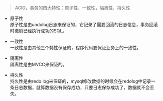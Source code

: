 > ACID，事务的四大特性：原子性，一致性，隔离性，持久性

* 原子性  
  原子性是由undolog日志来保证的，它记录了需要回滚的日志信息，事务回滚时撤销已经执行成功的SQL。

* 一致性  
  一致性是由其他三个特性保证的，程序代码要保证业务上的一致性。

* 隔离性  
  隔离性是由MVCC来保证的。

* 持久性  
  持久性是由redo log来保证的，mysql修改数据的时候会在redolog中记录一条日志数据，就算数据没有保存成功，只要日志保存成功了，数据就不会丢失。
